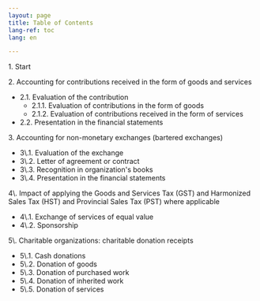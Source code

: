 ```yaml
---
layout: page
title: Table of Contents
lang-ref: toc
lang: en

---
```

1\. Start

2\. Accounting for contributions received in the form of goods and services
<ul class="textlist">
<li>2.1. Evaluation of the contribution

<ul class="textlist">
<li>2.1.1. Evaluation of contributions in the form of goods</li>

<li>2.1.2. Evaluation of contributions received in the form of services</li>
</ul></li>

<li>2.2. Presentation in the financial statements</li>
</ul>

3\. Accounting for non-monetary exchanges (bartered exchanges)
<ul class="textlist">
  <li>3\.1. Evaluation of the exchange</li>

  <li>3\.2. Letter of agreement or contract</li>

  <li>3\.3. Recognition in organization's books</li>

  <li>3\.4. Presentation in the financial statements</li>
</ul>
4\. Impact of applying the Goods and Services Tax (GST) and Harmonized Sales Tax (HST) and Provincial Sales Tax (PST) where applicable
<ul class="textlist">
  <li>4\.1. Exchange of services of equal value</li>

  <li>4\.2. Sponsorship</li>
</ul>
5\. Charitable organizations: charitable donation receipts
<ul class="textlist">
  <li>5\.1. Cash donations</li>

  <li>5\.2. Donation of goods</li>

  <li>5\.3. Donation of purchased work</li>

  <li>5\.4. Donation of inherited work</li>

  <li>5\.5. Donation of services</li>
</ul>